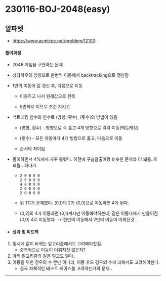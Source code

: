 # 230116-BOJ-2048(easy)

## 알파벳

- https://www.acmicpc.net/problem/12100

#### 풀이과정

- 2048 게임을 구현하는 문제

- 상좌하우의 방향으로 한번씩 이동해서 backtracking으로 갱신함

- 1번의 이동에 값 갱신 후, 다음으로 이동
  
  - 이동하고 나서 원래값으로 원복
  
  - 5번까지 이므로 조건 지키고

- 백트래킹 함수의 인수로 (방향, 횟수), (횟수)의 방법이 있음
  
  - (방향, 횟수) - 방향으로 슥 훑고 4개 방향으로 각각 이동(백트래킹)
  
  - (횟수) - 모든 이동마다 4개 방향으로 훑고, 다음으로 이동
  
  - 순서의 차이임

- 풀이하면서 4%에서 자꾸 틀렸다. 이전에 구슬탈출이랑 비슷한 문제라 이 왜틀..이왜틀.. 하다가
  
  - ```pyhton
    2 0 0 0 0
    2 0 0 0 0
    4 0 0 0 0
    2 0 0 0 0
    2 0 0 0 0
    ```
  
  - 위 TC가 문제였다. (0,1)의 2가 (0,0)으로 이동하면 4가 된다.
  
  - (0,2)의 4가 이동하면 (0,1)까지만 이동해야하는데, 같은 이동내에서 만들어진 (0,0) 4로 이동했다.
    -> 한번의 이동에서 2번의 이동이 이뤄진것..

- #### 성과 및 피드백
1. 동시에 값이 바뀌는 알고리즘에서으 고려해야할점.
   - 중복적으로 이동이 이뤄지진 않은지?
2. 아직 알고리즘의 길은 멀고도 멀다..
3. 이동을 위한 경우의 수 뿐만 아니라, 이동 후으 경우의 수에 대해서도 고려해야한다.
   - 결국 자체적인 테스트 케이스를 고려하는가의 문제..

---
